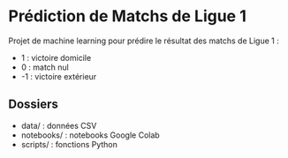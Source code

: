 # Prédiction de Matchs de Ligue 1

Projet de machine learning pour prédire le résultat des matchs de Ligue 1 :
- 1 : victoire domicile
- 0 : match nul
- -1 : victoire extérieur

## Dossiers

- data/ : données CSV
- notebooks/ : notebooks Google Colab
- scripts/ : fonctions Python

